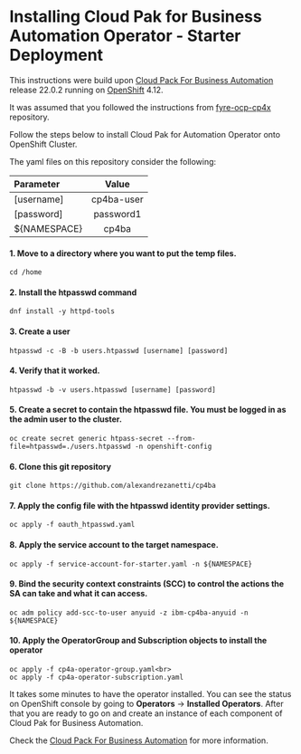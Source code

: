 # Installing Cloud Pak for Business Automation Operator - Starter Deployment

This instructions were build upon [Cloud Pack For Business Automation](https://www.ibm.com/docs/en/cloud-paks/cp-biz-automation/22.0.2) release 22.0.2 running on [OpenShift](https://docs.openshift.com/container-platform/4.12/welcome/index.html) 4.12.

It was assumed that you followed the instructions from [fyre-ocp-cp4x](https://github.com/alexandrezanetti/fyre-ocp-cp4x) repository.

Follow the steps below to install Cloud Pak for Automation Operator onto OpenShift Cluster.

The yaml files on this repository consider the following:

|Parameter|Value|
|:---------------|:----------:|
|[username]|cp4ba-user|
|[password]|password1|
|${NAMESPACE}|cp4ba|


#### 1. Move to a directory where you want to put the temp files.
```
cd /home
```

#### 2. Install the htpasswd command
```
dnf install -y httpd-tools
```

#### 3. Create a user
```
htpasswd -c -B -b users.htpasswd [username] [password]
```

#### 4. Verify that it worked.
```
htpasswd -b -v users.htpasswd [username] [password]
```

#### 5. Create a secret to contain the htpasswd file. You must be logged in as the admin user to the cluster.
```
oc create secret generic htpass-secret --from-file=htpasswd=./users.htpasswd -n openshift-config
```

#### 6. Clone this git repository
```
git clone https://github.com/alexandrezanetti/cp4ba
```

#### 7. Apply the config file with the htpasswd identity provider settings.
```
oc apply -f oauth_htpasswd.yaml
```

#### 8. Apply the service account to the target namespace.
```
oc apply -f service-account-for-starter.yaml -n ${NAMESPACE}
```

#### 9. Bind the security context constraints (SCC) to control the actions the SA can take and what it can access.
```
oc adm policy add-scc-to-user anyuid -z ibm-cp4ba-anyuid -n ${NAMESPACE}
```

#### 10. Apply the OperatorGroup and Subscription objects to install the operator
```
oc apply -f cp4a-operator-group.yaml<br>
oc apply -f cp4a-operator-subscription.yaml
```

It takes some minutes to have the operator installed. You can see the status on OpenShift console by going to **Operators** -> **Installed Operators**.
After that you are ready to go on and create an instance of each component of Cloud Pak for Business Automation.

Check the [Cloud Pack For Business Automation](https://www.ibm.com/docs/en/cloud-paks/cp-biz-automation/22.0.2) for more information.
